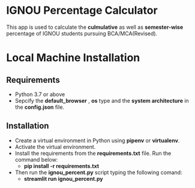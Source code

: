 # __IGNOU Percentage Calculator__
 This app is used to calculate the __culmulative__ as well as __semester-wise__ percentage of IGNOU students pursuing BCA/MCA(Revised).
 
# __Local Machine Installation__
## Requirements
 - Python 3.7 or above
 - Sepcify the __default_browser__ , __os__ type and the __system architecture__ in the __config.json__ file.

## Installation
- Create a virtual environment in Python using __pipenv__ or __virtualenv__.
- Activate the virtual environment.
- Install the requirements from the __requirements.txt__ file. Run the command below:
    - __pip install -r requirements.txt__
- Then run the __ignou_percent.py__ script typing the following comand:
    - __streamlit run ignou_percent.py__

